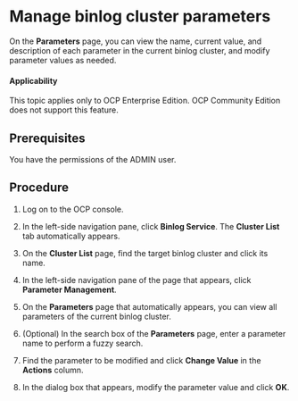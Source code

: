 # Manage binlog cluster parameters

On the **Parameters** page, you can view the name, current value, and description of each parameter in the current binlog cluster, and modify parameter values as needed.

<main id="notice" type='notice'>
<h4>Applicability</h4>
<p>This topic applies only to OCP Enterprise Edition. OCP Community Edition does not support this feature. </p>
</main>

## Prerequisites

You have the permissions of the ADMIN user.

## Procedure

1. Log on to the OCP console.

2. In the left-side navigation pane, click **Binlog Service**. The **Cluster List** tab automatically appears.

3. On the **Cluster List** page, find the target binlog cluster and click its name.

4. In the left-side navigation pane of the page that appears, click **Parameter Management**.

5. On the **Parameters** page that automatically appears, you can view all parameters of the current binlog cluster.

6. (Optional) In the search box of the **Parameters** page, enter a parameter name to perform a fuzzy search.

7. Find the parameter to be modified and click **Change Value** in the **Actions** column.

8. In the dialog box that appears, modify the parameter value and click **OK**.

